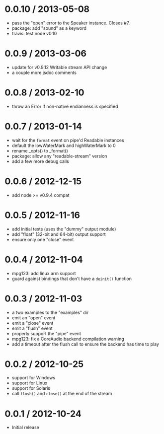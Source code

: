 0.0.10 / 2013-05-08
===================

 - pass the "open" error to the Speaker instance. Closes #7.
 - package: add "sound" as a keyword
 - travis: test node v0.10

0.0.9 / 2013-03-06
==================

 - update for v0.9.12 Writable stream API change
 - a couple more jsdoc comments

0.0.8 / 2013-02-10
==================

 - throw an Error if non-native endianness is specified

0.0.7 / 2013-01-14
==================

 - wait for the `format` event on pipe'd Readable instances
 - default the lowWaterMark and highWaterMark to 0
 - rename _opts() to _format()
 - package: allow any "readable-stream" version
 - add a few more debug calls

0.0.6 / 2012-12-15
==================

 - add node >= v0.9.4 compat

0.0.5 / 2012-11-16
==================

 - add initial tests (uses the "dummy" output module)
 - add "float" (32-bit and 64-bit) output support
 - ensure only one "close" event

0.0.4 / 2012-11-04
==================

 - mpg123: add linux arm support
 - guard against bindings that don't have a `deinit()` function

0.0.3 / 2012-11-03
==================

 - a two examples to the "examples" dir
 - emit an "open" event
 - emit a "close" event
 - emit a "flush" event
 - properly support the "pipe" event
 - mpg123: fix a CoreAudio backend compilation warning
 - add a timeout after the flush call to ensure the backend has time to play

0.0.2 / 2012-10-25
==================

 - support for Windows
 - support for Linux
 - support for Solaris
 - call `flush()` and `close()` at the end of the stream

0.0.1 / 2012-10-24
==================

 - Initial release
